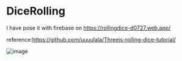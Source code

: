 # DiceRolling

I have pose it with firebase on https://rollingdice-d0727.web.app/

reference:https://github.com/uuuulala/Threejs-rolling-dice-tutorial/


![image](https://github.com/ccwChi/DiceRolling/assets/124057773/04ff0bfa-b807-4e4e-8da6-83b891791561)
